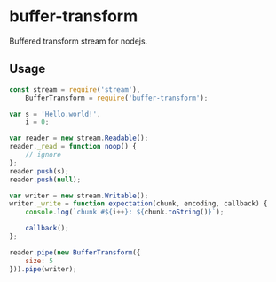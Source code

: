 # buffer-transform

Buffered transform stream for nodejs.

## Usage

```javascript
const stream = require('stream'),
    BufferTransform = require('buffer-transform');

var s = 'Hello,world!',
    i = 0;

var reader = new stream.Readable();
reader._read = function noop() {
    // ignore
};
reader.push(s);
reader.push(null);

var writer = new stream.Writable();
writer._write = function expectation(chunk, encoding, callback) {
    console.log(`chunk #${i++}: ${chunk.toString()}`);

    callback();
};

reader.pipe(new BufferTransform({
    size: 5
})).pipe(writer);
```